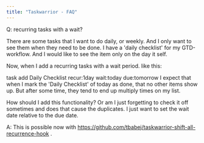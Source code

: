 ```yaml
---
title: "Taskwarrior - FAQ"
---
```


Q: recurring tasks with a wait?

There are some tasks that I want to do daily, or weekly. And I only want to see them when they need to be done. I have a 'daily checklist' for my GTD-workflow. And I would like to see the item only on the day it self. 

Now, when I add a recurring tasks with a wait period. like this: 

task add Daily Checklist recur:1day wait:today due:tomorrow
I expect that when I mark the 'Daily Checklist' of today as done, that no other items show up. But after some time, they tend to end up multiply times on my list. 

How should I add this functionality? Or am I just forgetting to check it off sometimes and does that cause the duplicates. I just want to set the wait date relative to the due date. 

A: This is possible now with https://github.com/tbabej/taskwarrior-shift-all-recurrence-hook .

